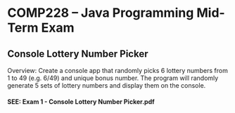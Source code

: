# COMP228 – Java Programming Mid-Term Exam

## Console Lottery Number Picker

Overview: Create a console app that randomly picks 6 lottery numbers from 1 to 49 (e.g. 6/49) and 
unique bonus number. The program will randomly generate 5 sets of lottery numbers and display them 
on the console.

#### SEE: Exam 1 - Console Lottery Number Picker.pdf